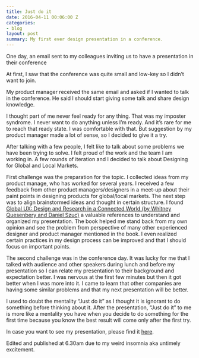 ```yaml
---
title: Just do it
date: 2016-04-11 00:06:00 Z
categories:
- blog
layout: post
summary: My first ever design presentation in a conference.
---
```


One day, an email sent to my colleagues inviting us to have a presentation in their conference

At first, I saw that the conference was quite small and low-key so I didn’t want to join.

My product manager received the same email and asked if I wanted to talk in the conference. He said I should start giving some talk and share design knowledge.

I thought part of me never feel ready for any thing. That was my imposter syndrome. I never want to do anything unless I’m ready. And it’s rare for me to reach that ready state. I was comfortable with that. But suggestion by my product manager made a lot of sense, so I decided to give it a try.

After talking with a few people, I felt like to talk about some problems we have been trying to solve. I felt proud of the work and the team I am working in. A few rounds of iteration and I decided to talk about Designing for Global and Local Markets.

First challenge was the preparation for the topic. I collected ideas from my product manage, who has worked for several years. I received a few feedback from other product managers/designers in a meet-up about their paint points in designing products for global/local markets. The next step was to align brainstormed ideas and thought in certain structure. I found [Global UX: Design and Research in a Connected World (by Whitney Quesenbery and Daniel Szuc)](http://www.amazon.com/Global-UX-Design-Research-Connected/dp/012378591X/ref=sr_1_1?ie=UTF8&qid=1460412082&sr=8-1) a valuable references to understand and organized my presentation. The book helped me stand back from my own opinion and see the problem from perspective of many other experienced designer and product manager mentioned in the book. I even realized certain practices in my design process can be improved and that I should focus on important points.

The second challenge was in the conference day. It was lucky for me that I talked with audience and other speakers during lunch and before my presentation so I can relate my presentation to their background and expectation better. I was nervous at the first few minutes but then it got better when I was more into it. I came to learn that other companies are having some similar problems and that my next presentation will be better.

I used to doubt the mentality “Just do it” as I thought it is ignorant to do something before thinking about it. After the presentation, “Just do it” to me is more like a mentality you have when you decide to do something for the first time because you know the best result will come only after the first try.

In case you want to see my presentation, please find it [here](http://www.slideshare.net/ryanntt/designing-for-global-and-local-markets).

Edited and published at 6.30am due to my weird insomnia aka untimely excitement.
